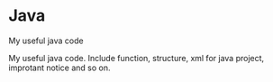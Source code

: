 # Java
My useful java code 

My useful java code. Include function, structure, xml for java project, improtant notice and so on.
